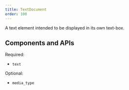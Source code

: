 ```yaml
---
title: TextDocument
order: 100
---
```


A text element intended to be displayed in its own text-box.

## Components and APIs

Required:
* `text`

Optional:
* `media_type`

